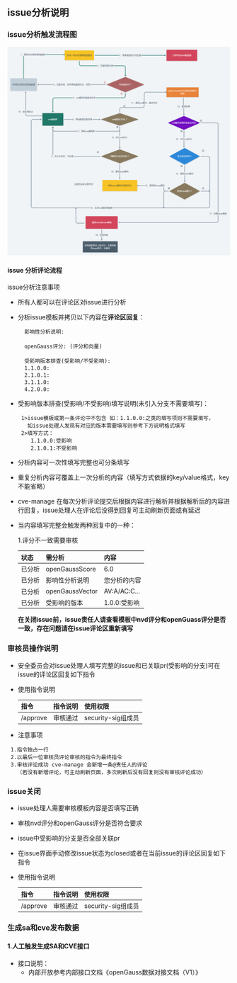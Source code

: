 ## issue分析说明

### issue分析触发流程图
<img src="./触发issue流程图.png" />

#### issue 分析评论流程
 
issue分析注意事项
- 所有人都可以在评论区对issue进行分析
- 分析issue模板并拷贝以下内容在**评论区回复**： 
  ```batch
    影响性分析说明: 
        
    openGauss评分: (评分和向量)
  
    受影响版本排查(受影响/不受影响): 
    1.1.0.0:
    2.1.0.1:
    3.1.1.0:
    4.2.0.0:
  ```
- 受影响版本排查(受影响/不受影响)填写说明(未引入分支不需要填写)：
   ```batch
    1>issue模板或第一条评论中不包含 如：1.1.0.0:之类的填写项则不需要填写，
      如issue处理人发现有对应的版本需要填写则参考下方说明格式填写
    2>填写方式： 
       1.1.0.0:受影响
       2.1.0.1:不受影响
  ```
 - 分析内容可一次性填写完整也可分条填写
 - 重复分析内容可覆盖上一次分析的内容（填写方式依据的key/value格式，key不能省略）
 - cve-manage 在每次分析评论提交后根据内容进行解析并根据解析后的内容进行回复，issue处理人在评论后没得到回复可主动刷新页面或有延迟
 - 当内容填写完整会触发两种回复中的一种：
 
    1.评分不一致需要审核
    
    | 状态  | 需分析            | 内容                     |
    |-----|----------------|------------------------|
    | 已分析 | openGaussScore | 6.0                    |
    | 已分析 | 影响性分析说明        | 您分析的内容                 |
    | 已分析 | openGaussVector | AV:A/AC:C...           |
    | 已分析 | 受影响的版本         | 1.0.0:受影响 |
    
     **在关闭issue前，issue责任人请查看模板中nvd评分和openGuass评分是否一致，存在问题请在issue评论区重新填写** 
  
 ### 审核员操作说明
   - 安全委员会对issue处理人填写完整的issue和已关联pr(受影响的分支)可在issue的评论区回复如下指令
   - 使用指令说明
   
        | 指令 | 指令说明 | 使用权限 |
        | ------ | ------- | ------- |
        | /approve | 审核通过 | security-sig组成员 |
   
   - 注意事项
   ```batch
    1.指令独占一行
    2.以最后一位审核员评论审核的指令为最终指令
    3.审核评论成功 cve-manage 会新增一条@责任人的评论
      （若没有新增评论，可主动刷新页面，多次刷新后没有回复则没有审核评论成功）
```     
     
 ### issue关闭
   - issue处理人需要审核模板内容是否填写正确
   - 审核nvd评分和openGauss评分是否符合要求
   - issue中受影响的分支是否全部关联pr
   - 在issue界面手动修改issue状态为closed或者在当前issue的评论区回复如下指令
   - 使用指令说明

       | 指令 | 指令说明 | 使用权限 |
       | ------ | ------- | ------- |
       | /approve | 审核通过 | security-sig组成员 |
          
 ### 生成sa和cve发布数据
 #### 1.人工触发生成SA和CVE接口
  - 接口说明：
    - 内部开放参考内部接口文档《openGauss数据对接文档（V1）》
    

    

